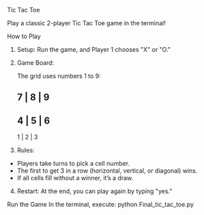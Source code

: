 Tic Tac Toe

Play a classic 2-player Tic Tac Toe game in the terminal!

How to Play

1. Setup:
Run the game, and Player 1 chooses "X" or "O."

2. Game Board:

    The grid uses numbers 1 to 9:


     7 | 8 | 9
    -----------
     4 | 5 | 6
    -----------
     1 | 2 | 3


3. Rules:

- Players take turns to pick a cell number.
- The first to get 3 in a row (horizontal, vertical, or diagonal) wins.
- If all cells fill without a winner, it’s a draw.

4. Restart:
At the end, you can play again by typing "yes."

Run the Game
In the terminal, execute:
python Final_tic_tac_toe.py